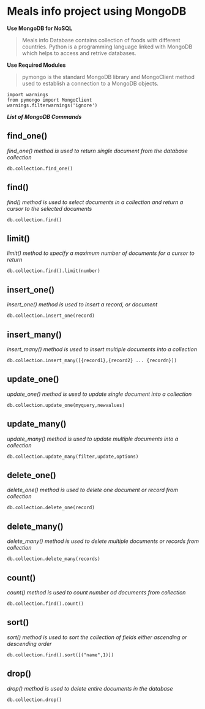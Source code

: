 # Meals info project using MongoDB

**Use MongoDB for NoSQL**

> Meals info Database contains collection of foods with different countries.
> Python is a programming language linked with MongoDB which helps to access and retrive databases.

**Use Required Modules**

> pymongo is the standard MongoDB library and MongoClient method used to establish a connection to a MongoDB objects.
```
import warnings
from pymongo import MongoClient
warnings.filterwarnings('ignore')
```

***List of MongoDB Commands***

## find_one()

*find_one() method is used to return single document from the database collection*
```
db.collection.find_one()
```

## find()

*find() method is used to select documents in a collection and return a cursor to the selected documents*
```
db.collection.find()
```

## limit()

*limit() method to specify a maximum number of documents for a cursor to return*
```
db.collection.find().limit(number)
```

## insert_one()

*insert_one() method is used to insert a record, or document*
```
db.collection.insert_one(record)
```

## insert_many()

*insert_many() method is used to insert multiple documents into a collection*
```
db.collection.insert_many([{record1},{record2} ... {recordn}])
```

##  update_one()

*update_one() method is used to update single document into a collection*
```
db.collection.update_one(myquery,newvalues)
```

## update_many()

*update_many() method is used to update multiple documents into a collection*
```
db.collection.update_many(filter,update,options)
```

## delete_one()

*delete_one() method is used to delete one document or record from collection*
```
db.collection.delete_one(record)
```

## delete_many()

*delete_many() method is used to delete multiple documents or records from collection*
```
db.collection.delete_many(records)
```

## count()

*count() method is used to count number od documents from collection*
```
db.collection.find().count()
```

## sort()
*sort() method is used to sort the collection of fields either ascending or descending order*
```
db.collection.find().sort([("name",1)])
```

## drop()

*drop() method is used to delete entire documents in the database*
```
db.collection.drop()
```
